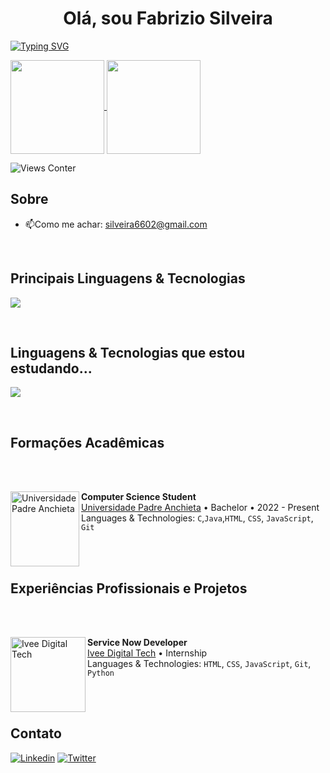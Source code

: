 <h1 align="center"> Olá, sou Fabrizio Silveira </h1>

[![Typing SVG](https://readme-typing-svg.demolab.com?font=Fira+Code&pause=1000&center=true&vCenter=true&random=false&width=1000&lines=Software+Developer;Sempre+buscando+conhecimento)](https://git.io/typing-svg)

<a href="https://github.com/Fabriziosilveira/github-readme-stats">
  <img height=150 align="center" src="https://github-readme-stats.vercel.app/api?username=Fabriziosilveira&theme=transparent&show_icons=true" />
</a>
<a href="https://github.com/Fabriziosilveira/convoychat">
  <img height=150 align="center" src="https://github-readme-stats.vercel.app/api/top-langs?username=Fabriziosilveira&layout=compact&langs_count=8&card_width=320&show_icons=true&theme=transparent" />
</a>

<br>

![Views Conter](https://komarev.com/ghpvc/?username=Fabriziosilveira&color=green&abbreviated=true&style=for-the-badge&color=blue)

<h2> Sobre </h2>

- 📫Como me achar: [silveira6602@gmail.com](mailto:silveira6602)

<br>

<h2> Principais Linguagens & Tecnologias </h2>
<p>
    <img src="https://skillicons.dev/icons?i=html,css,js,git,c,lua,python" />
</p>

<br>

<h2> Linguagens & Tecnologias que estou estudando... </h2>
<p>
    <img src="https://skillicons.dev/icons?i=ts,nodejs,express,mongodb,mysql,nestjs" />
</p>

<br>

<h2> Formações Acadêmicas </h2>
<br>
<br>

[<img align="left" height="120px" width="110px" alt="Universidade Padre Anchieta" src="https://anchieta.br/wp-content/webp-express/webp-images/uploads/2023/05/logo-ancheta-80-anos.png.webp"/>](https://anchieta.br/)

****Computer Science Student**** \
[Universidade Padre Anchieta](https://anchieta.br/) • Bachelor • 2022 - Present\
Languages & Technologies: `C`,`Java`,`HTML`, `CSS`, `JavaScript`, `Git`

<br>
<br>

<h2> Experiências Profissionais e Projetos </h2>
<br>
<br>

[<img align="left" height="120px" width="120px" alt="Ivee Digital Tech" src="https://github.com/Fabriziosilveira/Fabriziosilveira/assets/146368391/36f08c4c-5f3c-4025-84b9-65607c10d990"/>](https://ivee.tech/)

****Service Now Developer**** \
[Ivee Digital Tech](https://ivee.tech/) • Internship \
Languages & Technologies: `HTML`, `CSS`, `JavaScript`, `Git`, `Python` 

<br>
<br>

<h2> Contato </h2>

[![Linkedin](https://skillicons.dev/icons?i=linkedin&perline=1)](https://www.linkedin.com/in/fabrizio-cagnoni-silveira-323505270)
[![Twitter](https://skillicons.dev/icons?i=twitter&perline=1)](https://twitter.com/SilveiraDev_)


